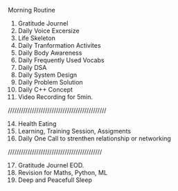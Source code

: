 Morning Routine
  1. Gratitude Journel
  2. Daily Voice Excersize
  4. Life Skeleton
  5. Daily Tranformation Activites
  6. Daily Body Awareness
  7. Daily Frequently Used Vocabs
  8. Daily DSA
  9. Daily System Design
  10. Daily Problem Solution
  11. Daily C++ Concept
  12. Video Recording for 5min.

/////////////////////////////////////////////

  14. Health Eating
  15. Learning, Training Session, Assigments
  16. Daily One Call to strenthen relationship or networking

///////////////////////////////////////////

  17. Gratitude Journel EOD.
  18. Revision for Maths, Python, ML
  19. Deep and Peacefull Sleep
